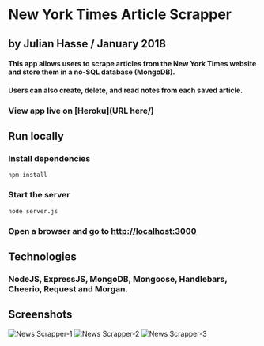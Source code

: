 # New York Times Article Scrapper
## by Julian Hasse / January 2018

#### This app allows users to scrape articles from the New York Times website and store them in a no-SQL database (MongoDB).
#### Users can also create, delete, and read notes from each saved article.

### View app live on [Heroku](URL here/)

## Run locally
### Install dependencies
```shell
npm install
```
### Start the server
```shell
node server.js
```
### Open a browser and go to [http://localhost:3000](http://localhost:3000)

## Technologies
### NodeJS, ExpressJS, MongoDB, Mongoose, Handlebars, Cheerio, Request and Morgan.

## Screenshots

![News Scrapper-1](./public/assets/image01.png)
![News Scrapper-2](./public/assets/image02.png)
![News Scrapper-3](./public/assets/image03.png)
